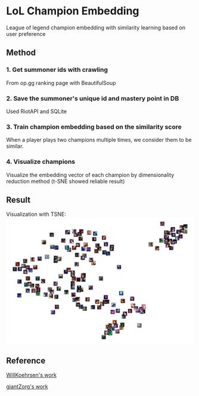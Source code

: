 # LoL Champion Embedding

League of legend champion embedding with similarity learning based on user preference

## Method
### 1. Get summoner ids with crawling

From op.gg ranking page with BeautifulSoup

### 2. Save the summoner's unique id and mastery point in DB

Used RiotAPI and SQLite

### 3. Train champion embedding based on the similarity score

When a player plays two champions multiple times, we consider them to be similar.

### 4. Visualize champions

Visualize the embedding vector of each champion by dimensionality reduction method (t-SNE showed reliable result)

## Result

Visualization with TSNE:
![champion_clustering_tsnr_kr](./result/champion_clustering_tsne_kr.png)

## Reference

[WillKoehrsen's work](https://github.com/WillKoehrsen/wikipedia-data-science/blob/master/notebooks/Book%20Recommendation%20System.ipynb)

[giantZorg's work](https://github.com/giantZorg/Lol_champion_embeddings)
